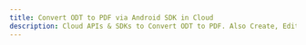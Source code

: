 ---title: Convert ODT to PDF via Android SDK in Clouddescription: Cloud APIs & SDKs to Convert ODT to PDF. Also Create, Edit & Render Microsoft Word & OpenOffice documents in the Cloud.---